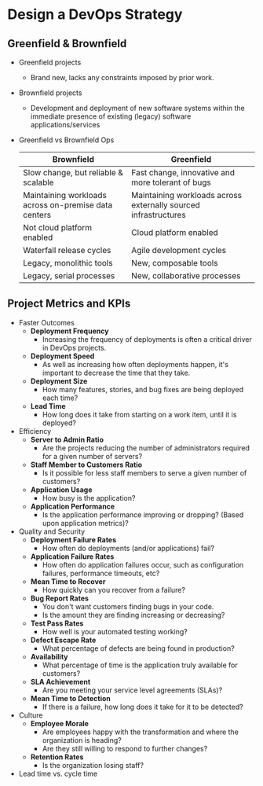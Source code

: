 # Design a DevOps Strategy

## Greenfield & Brownfield

- Greenfield projects
  - Brand new, lacks any constraints imposed by prior work.
- Brownfield projects
  - Development and deployment of new software systems within the immediate presence of existing (legacy) software applications/services
- Greenfield vs Brownfield Ops

  | Brownfield | Greenfield |
  | ------------|------------|
  | Slow change, but reliable & scalable | Fast change, innovative and more tolerant of bugs |
  | Maintaining workloads across on-premise data centers | Maintaining workloads across externally sourced infrastructures |
  | Not cloud platform enabled | Cloud platform enabled |
  | Waterfall release cycles | Agile development cycles |
  | Legacy, monolithic tools | New, composable tools |
  | Legacy, serial processes | New, collaborative processes |

## Project Metrics and KPIs

- Faster Outcomes
  - **Deployment Frequency**
    - Increasing the frequency of deployments is often a critical driver in DevOps projects.
  - **Deployment Speed**
    - As well as increasing how often deployments happen, it's important to decrease the time that they take.
  - **Deployment Size**
    - How many features, stories, and bug fixes are being deployed each time?
  - **Lead Time**
    - How long does it take from starting on a work item, until it is deployed?
- Efficiency
  - **Server to Admin Ratio**
    - Are the projects reducing the number of administrators required for a given number of servers?
  - **Staff Member to Customers Ratio**
    - Is it possible for less staff members to serve a given number of customers?
  - **Application Usage**
    - How busy is the application?
  - **Application Performance**
    - Is the application performance improving or dropping? (Based upon application metrics)?
- Quality and Security
  - **Deployment Failure Rates**
    - How often do deployments (and/or applications) fail?
  - **Application Failure Rates**
    - How often do application failures occur, such as configuration failures, performance timeouts, etc?
  - **Mean Time to Recover**
    - How quickly can you recover from a failure?
  - **Bug Report Rates**
    - You don't want customers finding bugs in your code.
    - Is the amount they are finding increasing or decreasing?
  - **Test Pass Rates**
    - How well is your automated testing working?
  - **Defect Escape Rate**
    - What percentage of defects are being found in production?
  - **Availability**
    - What percentage of time is the application truly available for customers?
  - **SLA Achievement**
    - Are you meeting your service level agreements (SLAs)?
  - **Mean Time to Detection**
    - If there is a failure, how long does it take for it to be detected?
- Culture
  - **Employee Morale**
    - Are employees happy with the transformation and where the organization is heading?
    - Are they still willing to respond to further changes?
  - **Retention Rates**
    - Is the organization losing staff?
- Lead time vs. cycle time
